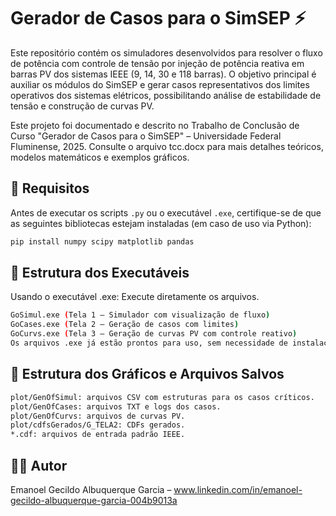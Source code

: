 # Gerador de Casos para o SimSEP ⚡

Este repositório contém os simuladores desenvolvidos para resolver o fluxo de potência com controle de tensão por injeção de potência reativa em barras PV dos sistemas IEEE (9, 14, 30 e 118 barras). O objetivo principal é auxiliar os módulos do SimSEP e gerar casos representativos dos limites operativos dos sistemas elétricos, possibilitando análise de estabilidade de tensão e construção de curvas PV.

Este projeto foi documentado e descrito no Trabalho de Conclusão de Curso "Gerador de Casos para o SimSEP" – Universidade Federal Fluminense, 2025. Consulte o arquivo tcc.docx para mais detalhes teóricos, modelos matemáticos e exemplos gráficos.

## 🔧 Requisitos

Antes de executar os scripts `.py` ou o executável `.exe`, certifique-se de que as seguintes bibliotecas estejam instaladas (em caso de uso via Python):

```bash
pip install numpy scipy matplotlib pandas
```
## 📂 Estrutura dos Executáveis
Usando o executável .exe: Execute diretamente os arquivos.
```bash
GoSimul.exe (Tela 1 – Simulador com visualização de fluxo)
GoCases.exe (Tela 2 – Geração de casos com limites)
GoCurvs.exe (Tela 3 – Geração de curvas PV com controle reativo)
Os arquivos .exe já estão prontos para uso, sem necessidade de instalação de bibliotecas.
```

## 📂 Estrutura dos Gráficos e Arquivos Salvos
```bash
plot/GenOfSimul: arquivos CSV com estruturas para os casos críticos.
plot/GenOfCases: arquivos TXT e logs dos casos.
plot/GenOfCurvs: arquivos de curvas PV.
plot/cdfsGerados/G_TELA2: CDFs gerados.
*.cdf: arquivos de entrada padrão IEEE.
```


## 👨‍💻 Autor
Emanoel Gecildo Albuquerque Garcia – www.linkedin.com/in/emanoel-gecildo-albuquerque-garcia-004b9013a

